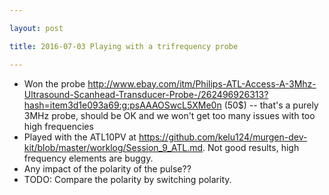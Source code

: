 ```yaml
---

layout: post

title: 2016-07-03 Playing with a trifrequency probe

---
```



-   Won the probe
    http://www.ebay.com/itm/Philips-ATL-Access-A-3Mhz-Ultrasound-Scanhead-Transducer-Probe-/262496926313?hash=item3d1e093a69:g:psAAAOSwcL5XMe0n (50\$)
    -- that's a purely 3MHz probe, should be OK and we won't get too
    many issues with too high frequencies
-   Played with the ATL10PV at
    <https://github.com/kelu124/murgen-dev-kit/blob/master/worklog/Session_9_ATL.md>.
    Not good results, high frequency elements are buggy.
-   Any impact of the polarity of the pulse??
-   TODO: Compare the polarity by switching polarity.

